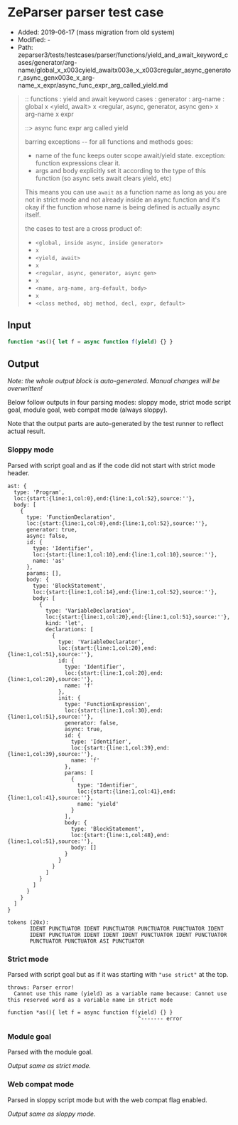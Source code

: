# ZeParser parser test case

- Added: 2019-06-17 (mass migration from old system)
- Modified: -
- Path: zeparser3/tests/testcases/parser/functions/yield_and_await_keyword_cases/generator/arg-name/global_x_x003cyield_awaitx003e_x_x003cregular_async_generator_async_genx003e_x_arg-name_x_expr/async_func_expr_arg_called_yield.md

> :: functions : yield and await keyword cases : generator : arg-name : global x <yield, await> x <regular, async, generator, async gen> x arg-name x expr
>
> ::> async func expr arg called yield
>
> barring exceptions -- for all functions and methods goes:
>
> - name of the func keeps outer scope await/yield state. exception: function expressions clear it.
> - args and body explicitly set it according to the type of this function (so async sets await clears yield, etc)
>
> This means you can use `await` as a function name as long as you are not in strict mode and not already inside an async function and it's okay if the function whose name is being defined is actually async itself.
>
> the cases to test are a cross product of:
>
> - `<global, inside async, inside generator>` 
> - `x` 
> - `<yield, await>`
> - `x` 
> - `<regular, async, generator, async gen>`
> - `x` 
> - `<name, arg-name, arg-default, body>`
> - `x`
> - `<class method, obj method, decl, expr, default>`

## Input

`````js
function *as(){ let f = async function f(yield) {} }
`````

## Output

_Note: the whole output block is auto-generated. Manual changes will be overwritten!_

Below follow outputs in four parsing modes: sloppy mode, strict mode script goal, module goal, web compat mode (always sloppy).

Note that the output parts are auto-generated by the test runner to reflect actual result.

### Sloppy mode

Parsed with script goal and as if the code did not start with strict mode header.

`````
ast: {
  type: 'Program',
  loc:{start:{line:1,col:0},end:{line:1,col:52},source:''},
  body: [
    {
      type: 'FunctionDeclaration',
      loc:{start:{line:1,col:0},end:{line:1,col:52},source:''},
      generator: true,
      async: false,
      id: {
        type: 'Identifier',
        loc:{start:{line:1,col:10},end:{line:1,col:10},source:''},
        name: 'as'
      },
      params: [],
      body: {
        type: 'BlockStatement',
        loc:{start:{line:1,col:14},end:{line:1,col:52},source:''},
        body: [
          {
            type: 'VariableDeclaration',
            loc:{start:{line:1,col:20},end:{line:1,col:51},source:''},
            kind: 'let',
            declarations: [
              {
                type: 'VariableDeclarator',
                loc:{start:{line:1,col:20},end:{line:1,col:51},source:''},
                id: {
                  type: 'Identifier',
                  loc:{start:{line:1,col:20},end:{line:1,col:20},source:''},
                  name: 'f'
                },
                init: {
                  type: 'FunctionExpression',
                  loc:{start:{line:1,col:30},end:{line:1,col:51},source:''},
                  generator: false,
                  async: true,
                  id: {
                    type: 'Identifier',
                    loc:{start:{line:1,col:39},end:{line:1,col:39},source:''},
                    name: 'f'
                  },
                  params: [
                    {
                      type: 'Identifier',
                      loc:{start:{line:1,col:41},end:{line:1,col:41},source:''},
                      name: 'yield'
                    }
                  ],
                  body: {
                    type: 'BlockStatement',
                    loc:{start:{line:1,col:48},end:{line:1,col:51},source:''},
                    body: []
                  }
                }
              }
            ]
          }
        ]
      }
    }
  ]
}

tokens (20x):
       IDENT PUNCTUATOR IDENT PUNCTUATOR PUNCTUATOR PUNCTUATOR IDENT
       IDENT PUNCTUATOR IDENT IDENT IDENT PUNCTUATOR IDENT PUNCTUATOR
       PUNCTUATOR PUNCTUATOR ASI PUNCTUATOR
`````

### Strict mode

Parsed with script goal but as if it was starting with `"use strict"` at the top.

`````
throws: Parser error!
  Cannot use this name (yield) as a variable name because: Cannot use this reserved word as a variable name in strict mode

function *as(){ let f = async function f(yield) {} }
                                         ^------- error
`````


### Module goal

Parsed with the module goal.

_Output same as strict mode._

### Web compat mode

Parsed in sloppy script mode but with the web compat flag enabled.

_Output same as sloppy mode._
